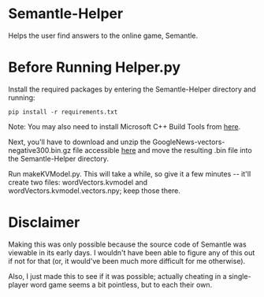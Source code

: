# Semantle-Helper
Helps the user find answers to the online game, Semantle.

# Before Running Helper.py
Install the required packages by entering the Semantle-Helper directory and running:
```
pip install -r requirements.txt
```
Note: You may also need to install Microsoft C++ Build Tools from [here](https://visualstudio.microsoft.com/visual-cpp-build-tools/).

Next, you'll have to download and unzip the GoogleNews-vectors-negative300.bin.gz file accessible [here](https://code.google.com/archive/p/word2vec/) and move the resulting .bin file into the Semantle-Helper directory.

Run makeKVModel.py. This will take a while, so give it a few minutes -- it'll create two files: wordVectors.kvmodel and wordVectors.kvmodel.vectors.npy; keep those there.

# Disclaimer
Making this was only possible because the source code of Semantle was viewable in its early days. I wouldn't have been able to figure any of this out if not for that (or, it would've been much more difficult for me otherwise).

Also, I just made this to see if it was possible; actually cheating in a single-player word game seems a bit pointless, but to each their own.

